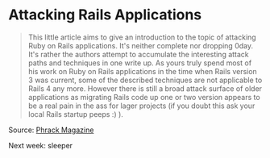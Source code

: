 # Attacking Rails Applications

> This little article aims to give an introduction to the topic of attacking
Ruby on Rails applications. It's neither complete nor dropping 0day. It's
rather the authors attempt to accumulate the interesting attack paths and
techniques in one write up. As yours truly spend most of his work on Ruby
on Rails applications in the time when Rails version 3 was current, some of
the described techniques are not applicable to Rails 4 any more. However
there is still a broad attack surface of older applications as migrating
Rails code up one or two version appears to be a real pain in the ass for
lager projects (if you doubt this ask your local Rails startup peeps :) ).


Source: [Phrack Magazine](http://www.phrack.org/papers/attacking_ruby_on_rails.html)

Next week: sleeper
